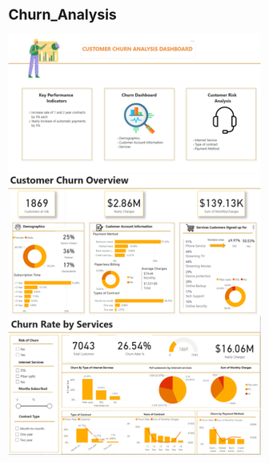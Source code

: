 # Churn_Analysis
![Dashboard1](Churn_Analysis_Dashboard1.PNG)
![Dashboard2](Churn_Analysis_Dashboard2.PNG)
![Dashboard3](Churn_Analysis_Dashboard3.PNG)
